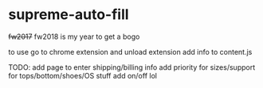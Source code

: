 # supreme-auto-fill
~~fw2017~~ fw2018 is my year to get a bogo

to use go to chrome extension and unload extension
add info to content.js

TODO:
add page to enter shipping/billing info
add priority for sizes/support for tops/bottom/shoes/OS stuff
add on/off lol
